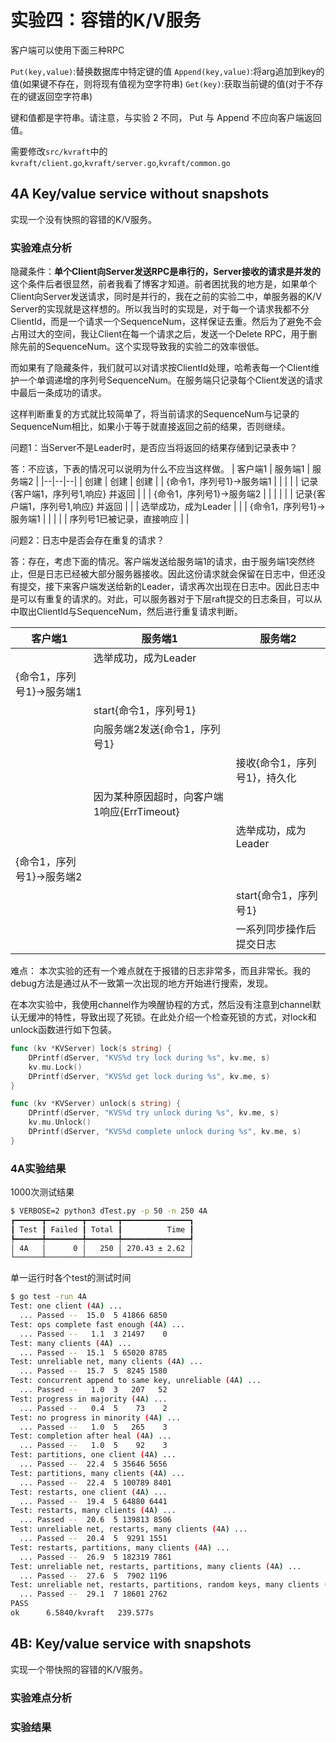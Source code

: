 # 实验四：容错的K/V服务

客户端可以使用下面三种RPC

`Put(key,value)`:替换数据库中特定键的值
`Append(key,value)`:将arg追加到key的值(如果键不存在，则将现有值视为空字符串)
`Get(key)`:获取当前键的值(对于不存在的键返回空字符串)

键和值都是字符串。请注意，与实验 2 不同， Put 与 Append 不应向客户端返回值。

需要修改`src/kvraft`中的`kvraft/client.go`,`kvraft/server.go`,`kvraft/common.go`

## 4A Key/value service without snapshots

实现一个没有快照的容错的K/V服务。

### 实验难点分析

隐藏条件：**单个Client向Server发送RPC是串行的，Server接收的请求是并发的** 这个条件后者很显然，前者我看了博客才知道。前者困扰我的地方是，如果单个Client向Server发送请求，同时是并行的，我在之前的实验二中，单服务器的K/V Server的实现就是这样想的。所以我当时的实现是，对于每一个请求我都不分ClientId，而是一个请求一个SequenceNum，这样保证去重。然后为了避免不会占用过大的空间，我让Client在每一个请求之后，发送一个Delete RPC，用于删除先前的SequenceNum。这个实现导致我的实验二的效率很低。

而如果有了隐藏条件，我们就可以对请求按ClientId处理，哈希表每一个Client维护一个单调递增的序列号SequenceNum。在服务端只记录每个Client发送的请求中最后一条成功的请求。

这样判断重复的方式就比较简单了，将当前请求的SequenceNum与记录的SequenceNum相比，如果小于等于就直接返回之前的结果，否则继续。

问题1：当Server不是Leader时，是否应当将返回的结果存储到记录表中？

答：不应该，下表的情况可以说明为什么不应当这样做。
| 客户端1 | 服务端1 | 服务端2 |
|--|--|--|
| 创建 | 创建 | 创建 | 
| {命令1，序列号1}->服务端1 |  |  | 
|  | 记录{客户端1，序列号1,响应} 并返回 |  |
| {命令1，序列号1}->服务端2 | |  | 
|  | | 记录{客户端1，序列号1,响应} 并返回 |
|  | 选举成功，成为Leader |  |
| {命令1，序列号1}->服务端1 | |  | 
|  | 序列号1已被记录，直接响应 | |

问题2：日志中是否会存在重复的请求？

答：存在，考虑下面的情况。客户端发送给服务端1的请求，由于服务端1突然终止，但是日志已经被大部分服务器接收。因此这份请求就会保留在日志中，但还没有提交，接下来客户端发送给新的Leader，请求再次出现在日志中。因此日志中是可以有重复的请求的。对此，可以服务器对于下层raft提交的日志条目，可以从中取出ClientId与SequenceNum，然后进行重复请求判断。

| 客户端1 | 服务端1 | 服务端2 |
|--|--|--|
|  | 选举成功，成为Leader |  | 
| {命令1，序列号1}->服务端1 |  |  | 
|  | start{命令1，序列号1} |  |
| | 向服务端2发送{命令1，序列号1} |  | 
|  | | 接收{命令1，序列号1}，持久化 |
|  | 因为某种原因超时，向客户端1响应{ErrTimeout} |  |
|  |  | 选举成功，成为Leader |
| {命令1，序列号1}->服务端2 | |  | 
|  |  | start{命令1，序列号1} |
|  |  | 一系列同步操作后提交日志 |

难点：
本次实验的还有一个难点就在于报错的日志非常多，而且非常长。我的debug方法是通过从不一致第一次出现的地方开始进行搜索，发现。

在本次实验中，我使用channel作为唤醒协程的方式，然后没有注意到channel默认无缓冲的特性，导致出现了死锁。在此处介绍一个检查死锁的方式，对lock和unlock函数进行如下包装。
```go
func (kv *KVServer) lock(s string) {
	DPrintf(dServer, "KVS%d try lock during %s", kv.me, s)
	kv.mu.Lock()
	DPrintf(dServer, "KVS%d get lock during %s", kv.me, s)
}

func (kv *KVServer) unlock(s string) {
	DPrintf(dServer, "KVS%d try unlock during %s", kv.me, s)
	kv.mu.Unlock()
	DPrintf(dServer, "KVS%d complete unlock during %s", kv.me, s)
}
```

### 4A实验结果
1000次测试结果
```bash
$ VERBOSE=2 python3 dTest.py -p 50 -n 250 4A
┏━━━━━━┳━━━━━━━━┳━━━━━━━┳━━━━━━━━━━━━━━━┓
┃ Test ┃ Failed ┃ Total ┃          Time ┃
┡━━━━━━╇━━━━━━━━╇━━━━━━━╇━━━━━━━━━━━━━━━┩
│ 4A   │      0 │   250 │ 270.43 ± 2.62 │
└──────┴────────┴───────┴───────────────┘
```
单一运行时各个test的测试时间
```bash
$ go test -run 4A
Test: one client (4A) ...
  ... Passed --  15.0  5 41866 6850
Test: ops complete fast enough (4A) ...
  ... Passed --   1.1  3 21497    0
Test: many clients (4A) ...
  ... Passed --  15.1  5 65020 8785
Test: unreliable net, many clients (4A) ...
  ... Passed --  15.7  5  8245 1580
Test: concurrent append to same key, unreliable (4A) ...
  ... Passed --   1.0  3   207   52
Test: progress in majority (4A) ...
  ... Passed --   0.4  5    73    2
Test: no progress in minority (4A) ...
  ... Passed --   1.0  5   265    3
Test: completion after heal (4A) ...
  ... Passed --   1.0  5    92    3
Test: partitions, one client (4A) ...
  ... Passed --  22.4  5 35646 5656
Test: partitions, many clients (4A) ...
  ... Passed --  22.4  5 100789 8401
Test: restarts, one client (4A) ...
  ... Passed --  19.4  5 64880 6441
Test: restarts, many clients (4A) ...
  ... Passed --  20.6  5 139813 8506
Test: unreliable net, restarts, many clients (4A) ...
  ... Passed --  20.4  5  9291 1551
Test: restarts, partitions, many clients (4A) ...
  ... Passed --  26.9  5 182319 7861
Test: unreliable net, restarts, partitions, many clients (4A) ...
  ... Passed --  27.6  5  7902 1196
Test: unreliable net, restarts, partitions, random keys, many clients (4A) ...
  ... Passed --  29.1  7 18601 2762
PASS
ok      6.5840/kvraft   239.577s
```

## 4B: Key/value service with snapshots

实现一个带快照的容错的K/V服务。

### 实验难点分析

### 实验结果
